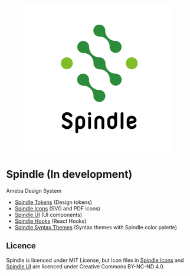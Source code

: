 <p align="center">
  <img alt="Spindle" src="./docs/images/spindle-logo.png" width="400">
</p>

# Spindle (In development)

Ameba Design System

- [Spindle Tokens](packages/spindle-tokens) (Design tokens)
- [Spindle Icons](packages/spindle-icons) (SVG and PDF icons)
- [Spindle UI](packages/spindle-ui) (UI components)
- [Spindle Hooks](packages/spindle-hooks) (React Hooks)
- [Spindle Syntax Themes](packages/spindle-syntax-themes) (Syntax themes with Spindle color palette)

## Licence

Spindle is licenced under MIT License, but Icon files in [Spindle Icons](https://github.com/openameba/spindle/tree/docs/license/packages/spindle-icons/dist) and [Spindle UI](https://github.com/openameba/spindle/tree/docs/license/packages/spindle-ui/src/Icon) are licenced under Creative Commons BY-NC-ND 4.0.
